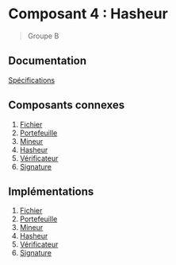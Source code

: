 # Composant 4 : Hasheur
> Groupe B

## Documentation

[Spécifications](https://docs.google.com/document/d/1m4OxsEZi6w5VfnF62y0VQks0IZdinzUjqDUEMwBxgUg/edit?usp=sharing)

## Composants connexes

1. [Fichier](https://github.com/ProjetGroupeE/PPC)
2. [Portefeuille](https://github.com/mtbontemps/composant_project)
3. [Mineur](https://github.com/TaharBROURI/Mineur)
4. [Hasheur](https://github.com/belgacea/Composant)
5. [Vérificateur](https://github.com/MedSyl10/BlockChain)
6. [Signature](https://github.com/louima/ComposantSignature)

## Implémentations

1. [Fichier]()
2. [Portefeuille]()
3. [Mineur]()
4. [Hasheur]()
5. [Vérificateur]()
6. [Signature]()
